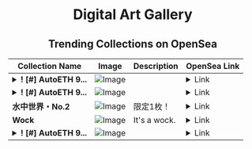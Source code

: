 <div align="center">

# Digital Art Gallery

## Trending Collections on OpenSea

| Collection Name                       | Image                                                                                     | Description                       | OpenSea Link                                                                                          |
|---------------------------------------|-------------------------------------------------------------------------------------------|-----------------------------------|--------------------------------------------------------------------------------------------------------|
| **<details><summary>! [#] AutoETH 9...</summary>! [#] AutoETH 910</details>** | ![Image](https://i.seadn.io/s/raw/files/de08ec7e3790e06fa955d6b67ee1b467.png?w=500&auto=format?w=200&auto=format) |  | <details><summary>Link</summary>[! [#] AutoETH 910](https://opensea.io/collection/autoeth-910)</details> |
| **<details><summary>! [#] AutoETH 9...</summary>! [#] AutoETH 909</details>** | ![Image](https://i.seadn.io/s/raw/files/b78d3b1fb61ab45ed332b878b59ef5c6.png?w=500&auto=format?w=200&auto=format) |  | <details><summary>Link</summary>[! [#] AutoETH 909](https://opensea.io/collection/autoeth-909)</details> |
| **水中世界・No.2** | ![Image](https://i.seadn.io/s/raw/files/8a9ca6167d743128a29ace66f7f7795c.jpg?w=500&auto=format?w=200&auto=format) | 限定1枚！ | <details><summary>Link</summary>[水中世界・No.2](https://opensea.io/collection/shui-zhong-shi-jie-no-2)</details> |
| **Wock** | ![Image](https://i.seadn.io/s/raw/files/78c385844469407a550129b3ae626675.png?w=500&auto=format?w=200&auto=format) | It's a wock. | <details><summary>Link</summary>[Wock](https://opensea.io/collection/wock-2)</details> |
| **<details><summary>! [#] AutoETH 9...</summary>! [#] AutoETH 908</details>** | ![Image](https://i.seadn.io/s/raw/files/421c52bee974d44440f9b3e4f2d84b25.png?w=500&auto=format?w=200&auto=format) |  | <details><summary>Link</summary>[! [#] AutoETH 908](https://opensea.io/collection/autoeth-908)</details> |

</div>